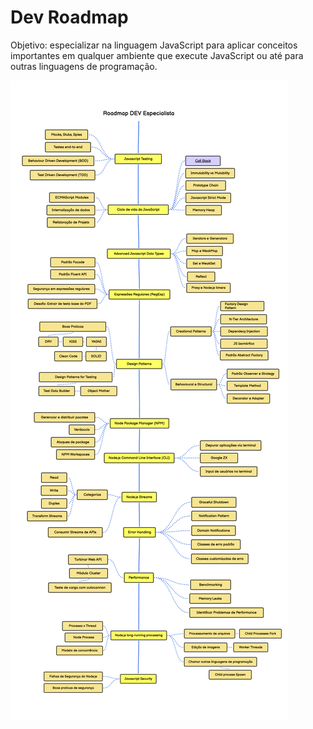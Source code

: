 # Dev Roadmap

Objetivo: especializar na linguagem JavaScript para aplicar conceitos importantes em qualquer ambiente que execute JavaScript ou até para outras linguagens de programação.

![roadmap](ROADMAP.jpg)
